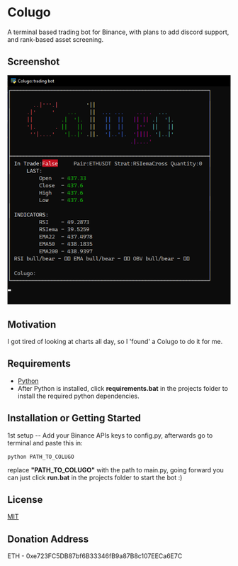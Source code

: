 # Colugo

A terminal based trading bot for Binance, with plans to add discord support, and rank-based asset screening.

## Screenshot
![GitHub Logo](/logo.png)

## Motivation

I got tired of looking at charts all day, so I 'found' a Colugo to do it for me.

## Requirements
+ [Python](https://www.python.org/downloads/)
+ After Python is installed, click **requirements.bat** in the projects folder to install the required python dependencies.

## Installation or Getting Started

1st setup -- Add your Binance APIs keys to config.py, afterwards go to terminal and paste this in:

	python PATH_TO_COLUGO

replace **"PATH_TO_COLUGO"** with the path to main.py, going forward you can just click **run.bat** in the projects folder to start the bot :)
	
## License
[MIT](http://opensource.org/licenses/mit-license.php)

## Donation Address
ETH - 0xe723FC5DB87bf6B33346fB9a87B8c107EECa6E7C
